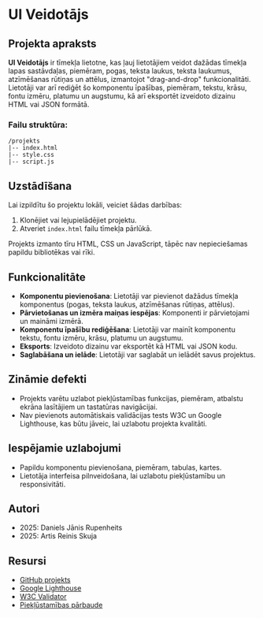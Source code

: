 
# UI Veidotājs

## Projekta apraksts

**UI Veidotājs** ir tīmekļa lietotne, kas ļauj lietotājiem veidot dažādas tīmekļa lapas sastāvdaļas, piemēram, pogas, teksta laukus, teksta laukumus, atzīmēšanas rūtiņas un attēlus, izmantojot "drag-and-drop" funkcionalitāti. Lietotāji var arī rediģēt šo komponentu īpašības, piemēram, tekstu, krāsu, fontu izmēru, platumu un augstumu, kā arī eksportēt izveidoto dizainu HTML vai JSON formātā.

### Failu struktūra:
```
/projekts
|-- index.html
|-- style.css
|-- script.js
```

## Uzstādīšana

Lai izpildītu šo projektu lokāli, veiciet šādas darbības:

1. Klonējiet vai lejupielādējiet projektu.
2. Atveriet `index.html` failu tīmekļa pārlūkā.

Projekts izmanto tīru HTML, CSS un JavaScript, tāpēc nav nepieciešamas papildu bibliotēkas vai rīki.

## Funkcionalitāte

- **Komponentu pievienošana**: Lietotāji var pievienot dažādus tīmekļa komponentus (pogas, teksta laukus, atzīmēšanas rūtiņas, attēlus).
- **Pārvietošanas un izmēra maiņas iespējas**: Komponenti ir pārvietojami un maināmi izmērā.
- **Komponentu īpašību rediģēšana**: Lietotāji var mainīt komponentu tekstu, fontu izmēru, krāsu, platumu un augstumu.
- **Eksports**: Izveidoto dizainu var eksportēt kā HTML vai JSON kodu.
- **Saglabāšana un ielāde**: Lietotāji var saglabāt un ielādēt savus projektus.

## Zināmie defekti

- Projekts varētu uzlabot piekļūstamības funkcijas, piemēram, atbalstu ekrāna lasītājiem un tastatūras navigācijai.
- Nav pievienots automātiskais validācijas tests W3C un Google Lighthouse, kas būtu jāveic, lai uzlabotu projekta kvalitāti.

## Iespējamie uzlabojumi

- Papildu komponentu pievienošana, piemēram, tabulas, kartes.
- Lietotāja interfeisa pilnveidošana, lai uzlabotu piekļūstamību un responsivitāti.

## Autori

- 2025: Daniels Jānis Rupenheits
- 2025: Artis Reinis Skuja

## Resursi

- [GitHub projekts](https://github.com/rtk2023/riki)
- [Google Lighthouse](https://pagespeed.web.dev/)
- [W3C Validator](https://validator.w3.org/)
- [Piekļūstamības pārbaude](https://wave.webaim.org/)
